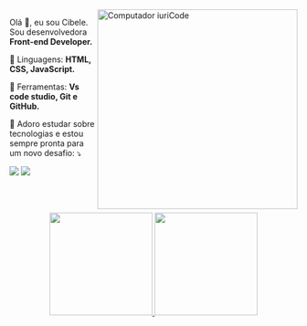 
<img src="https://raw.githubusercontent.com/MicaelliMedeiros/micaellimedeiros/master/image/computer-illustration.png" min-width="3500px" max-width="350px" width="350px" align="right" alt="Computador iuriCode">

<p align="left">
  Olá 👋, eu sou Cibele. Sou desenvolvedora <strong>Front-end Developer.</strong>
</p>

<p align="left">
  🦄 Linguagens: <strong>HTML, CSS, JavaScript.</strong>
</p>

<p align="left">
  💼 Ferramentas: <strong>Vs code studio, Git e GitHub.</strong>
</p>

<p align="left">
  💌  Adoro estudar sobre tecnologias e estou sempre pronta para um novo
            desafio: ⤵️
</p>

<p align="left">
  <a href="mailto:cibelecordeirolopes@gmail.com" alt="Gmail">
  <img src="https://img.shields.io/badge/-Gmail-FF0000?style=flat-square&labelColor=FF0000&logo=gmail&logoColor=white&link=LINK-DO-SEU-EMAIL" /></a>

  <a href="https://www.linkedin.com/in/cibele-cordeiro" alt="Linkedin">
  <img src="https://img.shields.io/badge/-Linkedin-0e76a8?style=flat-square&logo=Linkedin&logoColor=white&link=LINK-DO-SEU-LINKEDIN" /></a>

 <br> <br>
 <div align="center">
  <a href="https://github.com/cibell">
  <img height="180em" src="https://github-readme-stats.vercel.app/api?username=cibell&show_icons=true&theme=dracula&include_all_commits=true&count_private=true"/>
  <img height="180em" src="https://github-readme-stats.vercel.app/api/top-langs/?username=cibell&layout=compact&langs_count=7&theme=dracula"/>
</div>
